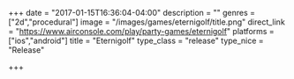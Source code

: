 +++
date = "2017-01-15T16:36:04-04:00"
description = ""
genres = ["2d","procedural"]
image = "/images/games/eternigolf/title.png"
direct_link = "https://www.airconsole.com/play/party-games/eternigolf"
platforms = ["ios","android"]
title = "Eternigolf"
type_class = "release"
type_nice = "Release"

+++

